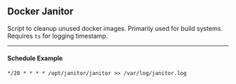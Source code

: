 ## Docker Janitor

Script to cleanup unused docker images. Primarily used for build systems. Requires `ts` for logging timestamp.

----

#### Schedule Example

    */20 * * * * /opt/janitor/janitor >> /var/log/janitor.log
